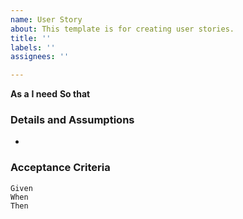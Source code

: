 ```yaml
---
name: User Story
about: This template is for creating user stories.
title: ''
labels: ''
assignees: ''

---
```


**As a**
 **I need**
 **So that** 
   
 ### Details and Assumptions
 * 
   
 ### Acceptance Criteria  
   
 ```gherkin
 Given 
 When 
 Then 
 ```
